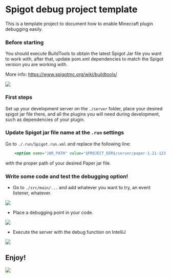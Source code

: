 # Spigot debug project template

This is a template project to document how to enable Minecraft plugin debugging easily.

### Before starting

You should execute BuildTools to obtain the latest Spigot Jar file you want to
work with, after that, update pom.xml dependencies to match the Spigot version you are working with.

More info: https://www.spigotmc.org/wiki/buildtools/

![](https://i.imgur.com/74c6834.png)

### First steps

Set up your development server on the `./server` folder, place your desired spigot jar file there,
and all the plugins you will need during development, such as dependencies of your plugin.

### Update Spigot jar file name at the `.run` settings

Go to `./.run/Spigot.run.xml` and replace the following line:

```xml
    <option name="JAR_PATH" value="$PROJECT_DIR$/server/paper-1.21-123.jar" />
```

with the proper path of your desired Paper jar file.

### Write some code and test the debugging option!

- Go to `./src/main/...` and add whatever you want to try, an event listener, whatever.

![](https://i.imgur.com/Ghy1KUC.png)

- Place a debugging point in your code.

![](https://i.imgur.com/VPXOOP5.png)

- Execute the server with the debug function on IntelliJ

![](https://i.imgur.com/WAizWvW.png)

## Enjoy!

![](https://i.imgur.com/5wPezcx.png)
